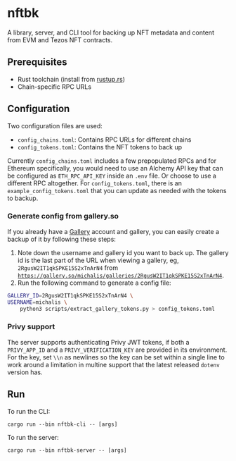 # nftbk

A library, server, and CLI tool for backing up NFT metadata and content from EVM and Tezos NFT contracts.

## Prerequisites

- Rust toolchain (install from [rustup.rs](https://rustup.rs))
- Chain-specific RPC URLs

## Configuration

Two configuration files are used:
- `config_chains.toml`: Contains RPC URLs for different chains
- `config_tokens.toml`: Contains the NFT tokens to back up

Currently `config_chains.toml` includes a few prepopulated RPCs and for Ethereum specifically, you would need to use an Alchemy API key that can be configured as `ETH_RPC_API_KEY` inside an `.env` file. Or choose to use a different RPC altogether. For `config_tokens.toml`, there is an `example_config_tokens.toml` that you can update as needed with the tokens to backup.

### Generate config from gallery.so

If you already have a [Gallery](https://gallery.so) account and gallery, you can easily create a backup of it by following these steps:
1. Note down the username and gallery id you want to back up. The gallery id is the last part of the URL when viewing a gallery, eg, `2RgusW2IT1qkSPKE15S2xTnArN4`  from [`https://gallery.so/michalis/galleries/2RgusW2IT1qkSPKE15S2xTnArN4`](https://gallery.so/michalis/galleries/2RgusW2IT1qkSPKE15S2xTnArN4).
2. Run the following command to generate a config file:
```bash
GALLERY_ID=2RgusW2IT1qkSPKE15S2xTnArN4 \
USERNAME=michalis \
    python3 scripts/extract_gallery_tokens.py > config_tokens.toml
```

### Privy support

The server supports authenticating Privy JWT tokens, if both a `PRIVY_APP_ID` and a `PRIVY_VERIFICATION_KEY` are provided in its environment. For the key, set `\\n` as newlines so the  key can be set within a single line to work around a limitation in multine support that the latest released `dotenv` version has.

## Run

To run the CLI:

```
cargo run --bin nftbk-cli -- [args]
```

To run the server:

```
cargo run --bin nftbk-server -- [args]
```
